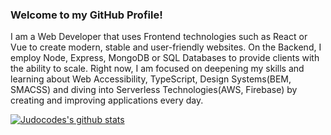 ### Welcome to my GitHub Profile!
I am a Web Developer that uses Frontend technologies such as React or Vue to create modern, stable and user-friendly websites. On the Backend, I employ Node, Express, MongoDB or SQL Databases to provide clients with the ability to scale. 
Right now, I am focused on deepening my skills and learning about Web Accessibility, TypeScript, Design Systems(BEM, SMACSS) and diving into Serverless Technologies(AWS, Firebase) by creating and improving applications every day. 

[![Judocodes's github stats](https://github-readme-stats.vercel.app/api?username=judocodes&show_icons=true&theme=radical)](https://github.com/anuraghazra/github-readme-stats)



<!--
**judocodes/judocodes** is a ✨ _special_ ✨ repository because its `README.md` (this file) appears on your GitHub profile.

Here are some ideas to get you started:

- 🔭 I’m currently working on ...
- 🌱 I’m currently learning ...
- 👯 I’m looking to collaborate on ...
- 🤔 I’m looking for help with ...
- 💬 Ask me about ...
- 📫 How to reach me: ...
- 😄 Pronouns: ...
- ⚡ Fun fact: ...
-->
